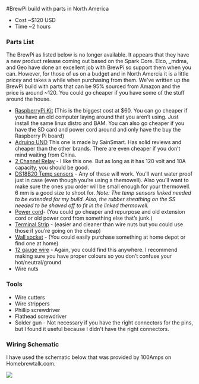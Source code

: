 #BrewPi build with parts in North America
- Cost ~$120 USD
- Time ~2 hours

### Parts List
The BrewPi as listed below is no longer available. It appears that they have a new product release coming out based on the Spark Core.  Elco, \_mdma, and Geo have done an excellent job with BrewPi so support them when you can. However, for those of us on a budget and in North Amercia it is a little pricey and takes a while when purchasing from them. We've written up the BrewPi build with parts that can be 95% sourced from Amazon and the price is around ~120. You could go cheaper if you have some of the stuff around the house. 

- [RaspberryPi Kit](http://www.amazon.com/gp/product/B008XVAVAW/ref=oh_aui_detailpage_o02_s00?ie=UTF8&psc=1) (This is the biggest cost at $60. You can go cheaper if you have an old computer laying around that you aren’t using. Just install the same linux distro and BAM. You can also go cheaper if you have the SD card and power cord around and only have the buy the Raspberry Pi board)
- [Adruino UNO](http://www.amazon.com/gp/product/B00E5WJSHK/ref=oh_aui_detailpage_o02_s01?ie=UTF8&psc=1) This one is made by SainSmart. Has solid reviews and cheaper than the other brands. There are even cheaper if you don’t mind waiting from China.
- [2 Channel Relay](http://www.amazon.com/gp/product/B0057OC6D8/ref=oh_aui_detailpage_o02_s00?ie=UTF8&psc=1) - I like this one. But as long as it has 120 volt and 10A capacity, you should be good.
- [DS18B20 Temp sensors](http://www.amazon.com/gp/product/B00M2S564I/ref=oh_aui_detailpage_o02_s01?ie=UTF8&psc=1) - Any of these will work. You’ll want water proof just in case (even though you’re using a themowell). Also you’ll want to make sure the ones you order will be small enough for your thermowell. 6 mm is a good size to shoot for. *Note: The temp sensors linked needed to be extended for my build. Also, the rubber sheathing on the SS needed to be shaved off to fit in the linked thermowell.*
- [Power cord](http://www.amazon.com/gp/product/B002O0KM6G/ref=oh_aui_detailpage_o02_s00?ie=UTF8&psc=1)- (You could go cheaper and repurpose and old extension cord or old power cord from something else that’s junk.)
- [Terminal Strip](http://www.amazon.com/gp/product/B005I03WOI/ref=oh_aui_detailpage_o00_s00?ie=UTF8&psc=1) - (easier and cleaner than wire nuts but you could use those if you’re going on the cheap)
- [Wall socket](http://www.amazon.com/gp/product/B0012DRL4C/ref=oh_aui_detailpage_o02_s02?ie=UTF8&psc=1) - (You could easily purchase something at home depot or find one at home)
- [12 gauge wire](http://www.amazon.com/gp/product/B00INVF486/ref=oh_aui_detailpage_o02_s02?ie=UTF8&psc=1) - Again, you could find this anywhere. I recommend making sure you have proper colours so you don’t confuse your hot/neutral/ground
- Wire nuts

### Tools 

- Wire cutters
- Wire strippers
- Phillip screwdriver
- Flathead screwdriver
- Solder gun - Not necessary if you have the right connectors for the pins, but I found it useful because I didn't have the right connectors. 

### Wiring Schematic

I have used the schematic below that was provided by 100Amps on Homebrewtalk.com. 

![](https://github.com/open-homebrewing-project/home-brewing-automation/blob/feature/fermentation/images/brewpi-wiring-schematic.gif) 
